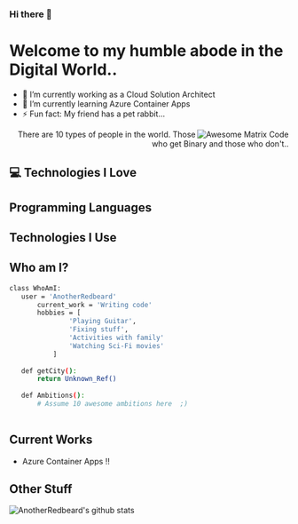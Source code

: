 ### Hi there 👋
<h1>Welcome to my humble abode in the Digital World..</h1> 

- 🔭 I’m currently working as a Cloud Solution Architect
- 🌱 I’m currently learning Azure Container Apps
- ⚡ Fun fact: My friend has a pet rabbit...


<img src = 'https://thumbs.gfycat.com/DisastrousMemorableHorse-size_restricted.gif' alt = 'Awesome Matrix Code' align='right'/>

<div style="text-align: right">There are 10 types of people in the world. Those who get Binary and those who don't.. </div>

## :computer: Technologies I Love


## Programming Languages

 
 ## Technologies I Use

 
 ## Who am I?
 ```bash
 class WhoAmI:
 	user = 'AnotherRedbeard'
		current_work = 'Writing code'
		hobbies = [
				'Playing Guitar',
				'Fixing stuff',
				'Activities with family'
				'Watching Sci-Fi movies'
			]
	
	def getCity():
		return Unknown_Ref()
	
	def Ambitions():
		# Assume 10 awesome ambitions here  ;)
	
 ```
 
## Current Works
 * Azure Container Apps !!
 
## Other Stuff


![AnotherRedbeard's github stats](https://github-readme-stats.vercel.app/api?username=AnotherRedbeard&show_icons=true&hide=[%22issues%22])
